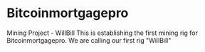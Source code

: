 # Bitcoinmortgagepro
Mining Project  - WillBill
This is establishing the first mining rig for Bitcoinmortgagepro.  We are calling our first rig "WillBill"
